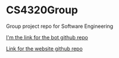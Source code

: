 # CS4320Group
Group project repo for Software Engineering

[I'm the link for the bot github repo](https://github.com/jpk2f2/MemeZouBot)

[Link for the website github repo](https://github.com/jpk2f2/MemeZouSite)
